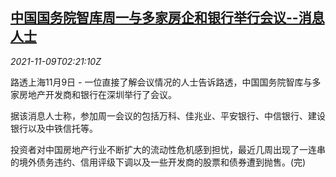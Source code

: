<!--1636425062000-->
[中国国务院智库周一与多家房企和银行举行会议--消息人士](https://cn.reuters.com/article/china-thinktank-real-estates-meeting-110-idCNKBS2HU06I)
------

<div><i>2021-11-09T02:21:10Z</i></div><p>路透上海11月9日 - 一位直接了解会议情况的人士告诉路透，中国国务院智库与多家房地产开发商和银行在深圳举行了会议。</p><p>据该消息人士称，参加周一会议的包括万科、佳兆业、平安银行、中信银行、建设银行以及中铁信托等。</p><p>投资者对中国房地产行业不断扩大的流动性危机感到担忧，最近几周出现了一连串的境外债务违约、信用评级下调以及一些开发商的股票和债券遭到抛售。(完)</p>
